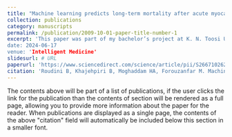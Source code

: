 ```yaml
---
title: "Machine learning predicts long-term mortality after acute myocardial infarction using systolic time intervals and routinely collected clinical data"
collection: publications
category: manuscripts
permalink: /publication/2009-10-01-paper-title-number-1
excerpt: 'This paper was part of my bachelor’s project at K. N. Toosi University of Technology, Tehran, Iran, in conjunction with an internship at the LIVIA Lab, École de technologie supérieure (ETS), Montreal, Canada. The research focused on predicting long-term mortality in AMI patients using machine learning algorithms, including Random Forest, AdaBoost, and XGBoost.
date: 2024-06-17
venue: 'Intelligent Medicine'
slidesurl: # URL
paperurl: 'https://www.sciencedirect.com/science/article/pii/S2667102624000329'
citation: 'Roudini B, Khajehpiri B, Moghaddam HA, Forouzanfar M. Machine learning predicts long-term mortality after acute myocardial infarction using systolic time intervals and routinely collected clinical data. Intelligent Medicine. 2024 Jun 17.'
---
```


The contents above will be part of a list of publications, if the user clicks the link for the publication than the contents of section will be rendered as a full page, allowing you to provide more information about the paper for the reader. When publications are displayed as a single page, the contents of the above "citation" field will automatically be included below this section in a smaller font.
